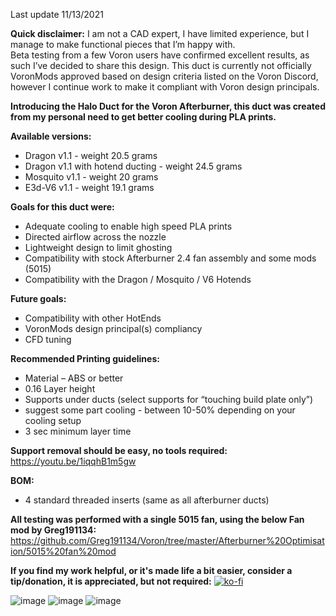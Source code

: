 Last update 11/13/2021

**Quick disclaimer:**
I am not a CAD expert, I have limited experience, but I manage to make functional pieces that I’m happy with.  
Beta testing from a few Voron users have confirmed excellent results, as such I’ve decided to share this design.
This duct is currently not officially VoronMods approved based on design criteria listed on the Voron Discord, however I continue work to make it compliant with Voron design principals.

**Introducing the Halo Duct for the Voron Afterburner, this duct was created from my personal need to get better cooling during PLA prints.**  

**Available versions:**
- Dragon v1.1 - weight 20.5 grams
- Dragon v1.1 with hotend ducting - weight 24.5 grams
- Mosquito v1.1 - weight 20 grams 
- E3d-V6 v1.1 - weight 19.1 grams 

**Goals for this duct were:**
- Adequate cooling to enable high speed PLA prints
- Directed airflow across the nozzle
- Lightweight design to limit ghosting
- Compatibility with stock Afterburner 2.4 fan assembly and some mods (5015)
- Compatibility with the Dragon / Mosquito / V6 Hotends

**Future goals:**
- Compatibility with other HotEnds
- VoronMods design principal(s) compliancy
- CFD tuning

**Recommended Printing guidelines:**
- Material – ABS or better
-	0.16 Layer height
-	Supports under ducts (select supports for “touching build plate only”)
-	suggest some part cooling - between 10-50% depending on your cooling setup
-	3 sec minimum layer time

**Support removal should be easy, no tools required:**
https://youtu.be/1iqqhB1m5gw

**BOM:**
- 4 standard threaded inserts (same as all afterburner ducts)

**All testing was performed with a single 5015 fan, using the below Fan mod by Greg191134:**
https://github.com/Greg191134/Voron/tree/master/Afterburner%20Optimisation/5015%20fan%20mod

**If you find my work helpful, or it's made life a bit easier, consider a tip/donation, it is appreciated, but not required:**
[![ko-fi](https://ko-fi.com/img/githubbutton_sm.svg)](https://ko-fi.com/M4M16Z71N)

![image](https://user-images.githubusercontent.com/29336466/141665290-9305b9b9-3613-4a4c-8d33-df23791a788e.png)
![image](https://user-images.githubusercontent.com/29336466/141665379-9ffb7552-7a9c-4446-b902-9fad9dca812f.png)
![image](https://user-images.githubusercontent.com/29336466/140539675-172aca87-3180-4f20-8b26-9d6929819513.png)


